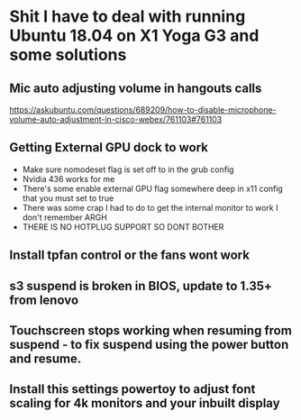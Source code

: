 # Shit I have to deal with running Ubuntu 18.04 on X1 Yoga G3 and some solutions

## Mic auto adjusting volume in hangouts calls
https://askubuntu.com/questions/689209/how-to-disable-microphone-volume-auto-adjustment-in-cisco-webex/761103#761103

## Getting External GPU dock to work
* Make sure nomodeset flag is set off to in the grub config
* Nvidia 436 works for me
* There's some enable external GPU flag somewhere deep in x11 config that you must set to true
* There was some crap I had to do to get the internal monitor to work I don't remember ARGH
* THERE IS NO HOTPLUG SUPPORT SO DONT BOTHER

## Install tpfan control or the fans wont work

## s3 suspend is broken in BIOS, update to 1.35+ from lenovo

## Touchscreen stops working when resuming from suspend - to fix suspend using the power button and resume.

## Install this settings powertoy to adjust font scaling for 4k monitors and your inbuilt display
